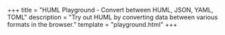 +++
title = "HUML Playground - Convert between HUML, JSON, YAML, TOML"
description = "Try out HUML by converting data between various formats in the browser."
template = "playground.html"
+++
